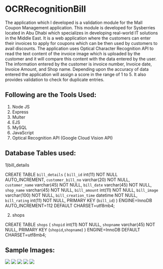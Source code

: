 # OCRRecognitionBill

The application which I developed is a validation module for the Mall Coupon Management application. This module is developed for Sysberries located in Abu Dhabi which specializes in developing real-world IT solutions in the Middle East. It is a web application where the customers can enter their invoices to apply for coupons which can be then used by customers to avail discounts. The application uses Optical Character Recognition API to read the text content of the invoice image which is uploaded by the customer and it will compare this content with the data entered by the user. The information entered by the customer is invoice number, Invoice date, Invoice Amount, and Shop name. Depending upon the accuracy of data entered the application will assign a score in the range of 1 to 5. It also provides validation to check for duplicate entries.

## Following are the Tools Used:

1.	Node JS
2.	Express 
3.	Multer
4.	EJS
5.	MySQL
6.	JavaScript
7.	Optical Recognition API (Google Cloud Vision API)

## Database Tables used:

1)bill_details

CREATE TABLE `bill_details` (
  `bill_id` int(11) NOT NULL AUTO_INCREMENT,
  `customer_bill_no` varchar(20) NOT NULL,
  `customer_name` varchar(45) NOT NULL,
  `bill_date` varchar(45) NOT NULL,
  `shop_name` varchar(45) NOT NULL,
  `bill_amount` int(11) NOT NULL,
  `bill_image` varchar(100) NOT NULL,
  `bill_creation_time` datetime NOT NULL,
  `bill_rating` int(11) NOT NULL,
  PRIMARY KEY (`bill_id`)
) ENGINE=InnoDB AUTO_INCREMENT=112 DEFAULT CHARSET=utf8mb4;

2) shops


CREATE TABLE `shops` (
  `shopid` int(11) NOT NULL,
  `shopname` varchar(45) NOT NULL,
  PRIMARY KEY (`shopid`,`shopname`)
) ENGINE=InnoDB DEFAULT CHARSET=utf8mb4;

## Sample Images:

<img src="https://user-images.githubusercontent.com/51241236/103434618-19caf180-4c2a-11eb-953a-c94193e94e0e.png" >
<img src="https://user-images.githubusercontent.com/51241236/103434592-ae811f80-4c29-11eb-8af0-acda699ac18c.png" >
<img src="https://user-images.githubusercontent.com/51241236/103434596-b9d44b00-4c29-11eb-8e95-fa4a0ac38036.png" >
<img src="https://user-images.githubusercontent.com/51241236/103434600-c2c51c80-4c29-11eb-8150-a4000fdf811f.png" >
<img src="https://user-images.githubusercontent.com/51241236/103434623-2a7b6780-4c2a-11eb-8112-1a80d7351fac.png" >


